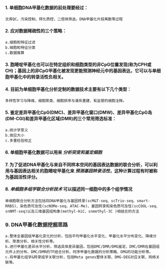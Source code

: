 #### 1. 单细胞DNA甲基化数据的前处理要经过：
    文库QC，污染控制，转化质控，二倍体筛选，DNA甲基化片段离散等过程
#### 2. 应对数据稀疏性的三个策略：   
    a.细胞和特征过滤   
    b.细胞和特征分类   
    c.数据推算   
#### 3. 胞嘧啶甲基化也可以在特定组织和细胞类型的非CpG位置发现(称为CPH或CH)；基因上的非CpG甲基化被发现更能预测神经元中的基因表达，它可以与单细胞甲基化中的转录活性负相关。
#### 4. 目前为单细胞甲基化分析定制的数据技术主要有以下几个类型：
    多样性学习与降维、细胞聚类、细胞排序与谱系重建、有监督的细胞注释。
#### 5. 鉴定差异甲基化CpG(DMC)、差异甲基化窗口(DMW)、差异甲基化CpG岛(DM-CGI)和差异甲基化区域(DMR)的三个常用筛选标准：
    a.统计学意义   
    b.效应大小   
    c.多重检验校正   
#### 6. 单细胞甲基化数据可以用来 *分析突变和鉴定细胞*
#### 7. 为了促进DNA甲基化与来自不同样本空间的基因表达数据的联合分析，可以利用与基因表达相关的胞嘧啶甲基化来 *预测基因转录活性*，这种计算过程有时被称为基因活性评分。
#### 8. *单细胞多组学联合分析技术* 可以描述同一细胞中的多个组学情况
    单细胞联合分析方法包括将DNA甲基化与基因转录(scM&T-seq、scTrio-seq、smart-RRBS)、染色质可及性(scNOMe-seq、ATAC-Me)、基因转录和染色质可及性(scCOOL-seq、snNMT-seq)以及三维基因组构象(methyl-HiC、snmethyl-3C )相结合的方法
### 9. DNA甲基化数据挖掘思路
    a.整体全基因组甲基化变化的分析，包括平均甲基化水平变化、甲基化水平分布变化、降维分析、聚类分析、相关性分析等。   
    b.进行甲基化差异水平分析，筛选具体差异基因，包括DMC/DMR/DMG鉴定、DMC/DMR在基因组元件上的分布、DMC/DMR的TF结合分析、时序甲基化数据的分析策略、DMG的功能分析等。   
    c.将甲基化组学&转录组学关联分析，包括Meta genes整体关联、DMG-DEG对应关联、网络关联等。
